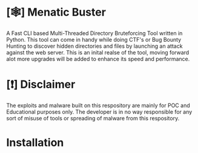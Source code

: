 # [🕸] Menatic Buster 
A Fast CLI based Multi-Threaded Directory Bruteforcing  Tool written in Python. This tool can come in handy while doing CTF's or Bug Bounty Hunting to discover hidden directories and files by launching an attack against the web server. This is an inital realse of the tool, moving forward alot more upgrades will be added to enhance its speed and performance. 
# [❗️] Disclaimer 
The exploits and malware built on this respository are mainly for POC and Educational purposes only. The developer is in no way responsible for any sort of misuse of tools or spreading of malware from this respository.
# Installation
